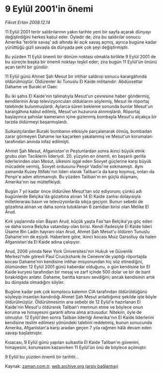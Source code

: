 # 9 Eylül 2001'in önemi

*Fikret Ertan 2008.12.14*

<tr><td class="metin" colspan="2" style="padding-top: 20px; padding-left: 5px; padding-right: 10px;">11 Eylül 2001 terör saldırılarının yakın tarihte yeni bir sayfa açarak dünyayı değiştirdiğini herkes kabul eder. Öyledir de; zira bu saldırılar sonucu Amerika 'terörle savaş' adı altında iki açık savaş açmış, ayrıca bugüne kadar yürüttüğü gizli savaşla da dünyada pek çok şeyi değiştirmiştir.</td></tr><tr><td class="metin" colspan="2" style="padding-top: 20px; padding-left: 5px; padding-right: 10px;"><p> Bu yüzden 11 Eylül önemli bir dönüm noktası olmakla birlikte 9 Eylül 2001 de bu süreçte başka bir önemli noktayı teşkil eder; zira bugün 11 Eylül'ün önünü açan tarihî bir gündür.
<p> 11 Eylül günü Ahmet Şah Mesut bir intihar saldırısı sonucu karargâhında öldürülmüştür. Öldürenler iki Tunuslu El Kaide militanıdır: Abdüssettar Dahame ve Buraki el Oaer.
<p> Bu iki şahıs El Kaide'nin talimatıyla Mesut'un çevresine haber göndermiş, kendilerinin Arap televizyoncuları olduklarını söylemiş, Mesut ile röportaj talebinde bulunmuşlardı. Aylarca süren bekleme sonunda bunlar Mesut'un karargâhına kabul edilmiş, Mesut'un huzuruna alınmışlardı. Röportaj başlayınca şahıslar kameranın içine gizlenmiş bombayla Mesut'u alçakça bir tarzda öldürmeyi başarmışlardı.
<p> Suikastçılardan Buraki bombanın etkisiyle parçalanarak ölmüş, bombadan zarar görmeyen Dahame ise kaçarken yakalanmış ve Mesut'un korumaları tarafından anında infaz edilmişti.
<p> Ahmet Şah Mesut, Afganistan'ın Peştunlardan sonra ikinci büyük etnik grubu olan Taciklerin lideriydi. 20. yüzyılın en önemli, en başarılı gerilla liderlerinden olan Mesut, ülkesini işgal eden Sovyet güçlerine karşı büyük mücadele vermiş, Sovyet ordusunu Penşir Vadisi'ne sokmamıştı. Aynı zamanda Kuzey İttifakı'nın lideri olarak Taliban'a da karşı koymuş, onları da Penşir'e adım attırmamıştı. Bu yüzden Taliban'ın en güçlü düşmanı, Amerika'nın ise müttefikiydi.
<p> Bugün 7 yıl kadar önce öldürülen Mesut'tan söz ediyorum; çünkü adı bugünlerde Belçika'da gözaltına alınan 14 El Kaide zanlısı dolayısıyla milletlerarası basın ve televizyonlarda sıkça geçiyor. Bunun sebebi de gözaltına alınan ve daha sonra tutuklanan 6 zanlıdan birisi olan Melike El Arud. 
<p> Kırk yaşlarında olan Bayan Arud, küçük yaşta Fas'tan Belçika'ya göç eden ve daha sonra Belçika vatandaşı olan birisi. Kendi ifadesiyle El Kaide lideri Üsame Bin Ladin hayranı olan Arud, Ahmet Şah Mesut'u öldüren Tunuslu Dahame'nin de eşiydi. Haberlere göre, ikinci kocası Muiz Garsolluy da halen Afganistan'da El Kaide adına çalışıyor.
<p> Arud, 2006 yılında New York Üniversitesi'nin Hukuk ve Güvenlik Merkezi'nde görevli Paul Cruickshank ile Cenevre'de yaptığı röportajda kocası Dahame'nin kendisine intihar misyonundan hiç söz etmediğini, ölümünden 12 Eylül 2001 günü haberdar olduğunu, o gün kendisine bir El Kaide kuryesi tarafından bir mesaj ve zarf içinde 500 dolar ve bir de bant bırakıldığını anlatır. Dahame, bantta karısını sevdiğini; ancak kendisinin artık bu dünyada olmadığını söyler.
<p> Bugüne kadar pek çok komplocu kalemin CIA tarafından öldürüldüğünü söyleyip insanları kandırdığı Ahmet Şah Mesut anlattığımız şekilde işte böyle öldürülmüştür. Öldürülmesinin ana sebebi de 12 Eylül'e hazırlanan El Kaide'nin Mesut'u öldürerek Taliban'ı memnun etme ve böylece onun koruma ve himayesini garanti altına alma arzusudur. Nitekim, öyle de olmuştur. 12 Eylül'den sonra Taliban liderliği Amerika'nın El Kaide liderlerini kendisine teslim edilmesi yönündeki talebini reddetmiş, bunun sonucunda Amerika, Afganistan'a karşı aradan geçen 7 yıla rağmen hâlâ devam eden savaşı başlatmıştır.
<p> Kısacası, 9 Eylül günü yapılan suikastla El Kaide Taliban'ın güvenini, himayesini, korumasını kazanırken 11 Eylül'ün önü de böylece açılmıştır. 
<p> 9 Eylül bu yüzden önemli bir tarihtir...<br/></p></p></p></p></p></p></p></p></p></p></p></td></tr>

Kaynak: [zaman.com.tr](http://zaman.com.tr/yazar.do?yazino=770136), [web.archive.org (arşiv bağlantısı)](http://web.archive.org/web/20081214191425/http://zaman.com.tr:80/yazar.do?yazino=770136)
